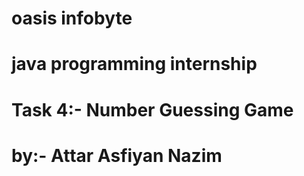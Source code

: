 # oasis infobyte
# java programming internship
# Task 4:- Number Guessing Game
# by:- Attar Asfiyan Nazim
